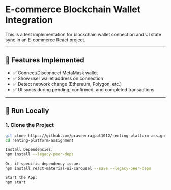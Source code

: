 # E-commerce Blockchain Wallet Integration

This is a test implementation for blockchain wallet connection and UI state sync in an E-commerce React project.

---

## 🔧 Features Implemented

- ✅ Connect/Disconnect MetaMask wallet
- ✅ Show user wallet address on connection
- ✅ Detect network change (Ethereum, Polygon, etc.)
- ✅ UI syncs during pending, confirmed, and completed transactions

---

## 🚀 Run Locally

### 1. Clone the Project

```bash
git clone https://github.com/praveenrajput1012/renting-platform-assignment.git
cd renting-platform-assignment

Install Dependencies:
npm install --legacy-peer-deps

Or, if specific dependency issue:
npm install react-material-ui-carousel --save --legacy-peer-deps

Start the App: 
npm start
